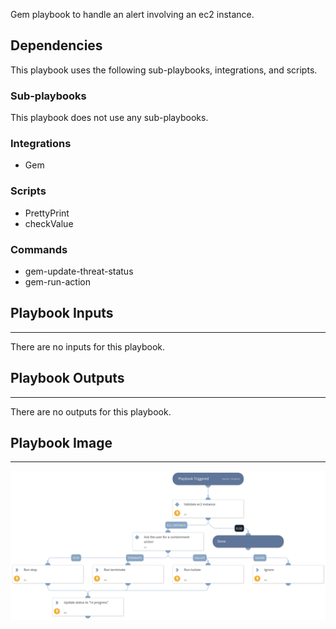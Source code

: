 Gem playbook to handle an alert involving an ec2 instance.

## Dependencies

This playbook uses the following sub-playbooks, integrations, and scripts.

### Sub-playbooks

This playbook does not use any sub-playbooks.

### Integrations

* Gem

### Scripts

* PrettyPrint
* checkValue

### Commands

* gem-update-threat-status
* gem-run-action

## Playbook Inputs

---
There are no inputs for this playbook.

## Playbook Outputs

---
There are no outputs for this playbook.

## Playbook Image

---

![Gem Handle ec2](../doc_files/Gem_Handle_ec2.png)
